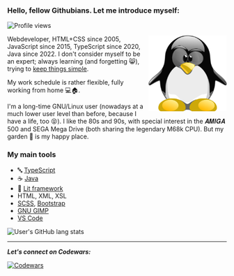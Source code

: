 ### Hello, fellow Githubians. Let me introduce myself:

![Profile views](https://gpvc.arturio.dev/Amarok24)

<!-- Any image aligned to the right. Beware the width -->
<img width="180" align="right" alt="Github" src="https://raw.githubusercontent.com/Amarok24/Amarok24/master/resources/TUX_NERD2_600x600.svg" />

Webdeveloper, HTML+CSS since 2005, JavaScript since 2015, TypeScript since 2020, Java since 2022. I don't consider myself to be an expert; always learning (and forgetting 😸), trying to [keep things simple](https://horasion.eu/articles/kiss_principle_keep_it_simple.xhtml).

My work schedule is rather flexible, fully working from home 💻🏠.

I'm a long-time GNU/Linux user (nowadays at a much lower user level than before, because I have a life, too 😝). I like the 80s and 90s, with special interest in the 𝑨𝑴𝑰𝑮𝑨 500 and SEGA Mega Drive (both sharing the legendary M68k CPU). But my garden 🌳 is my happy place.

### My main tools
- 🔤 [TypeScript](https://www.typescriptlang.org/)
- ☕ [Java](https://en.wikipedia.org/wiki/OpenJDK)
- 🔷 [Lit framework](https://lit.dev/)
- HTML, XML, XSL
- [SCSS](https://sass-lang.com/), [Bootstrap](https://getbootstrap.com/)
- [GNU GIMP](https://www.gimp.org/)
- [VS Code](https://code.visualstudio.com/)

<!--
[<img src='https://cdn.jsdelivr.net/npm/simple-icons@3.0.1/icons/github.svg' alt='github' height='40'>](https://github.com/Amarok24)  [<img src='https://cdn.jsdelivr.net/npm/simple-icons@3.0.1/icons/dev-dot-to.svg' alt='dev' height='40'>](https://dev.to/amarok24)  [<img src='https://cdn.jsdelivr.net/npm/simple-icons@3.0.1/icons/twitter.svg' alt='twitter' height='40'>](https://twitter.com/Jan_Prager)  [<img src='https://cdn.jsdelivr.net/npm/simple-icons@3.0.1/icons/codepen.svg' alt='codepen' height='40'>](https://codepen.io/Amarok24)  

<img align="center" src="https://github-readme-stats.vercel.app/api/top-langs/?username=XXXXXX&hide=java,html&title_color=ffffff&text_color=c9cacc&icon_color=2bbc8a&bg_color=1d1f21" />
src="https://github-readme-stats.vercel.app/api?username=XXXXXXXX&show_icons=true&line_height=27&count_private=true&title_color=ffffff&text_color=c9cacc&icon_color=2bbc8a&bg_color=1d1f21"

-->
![User's GitHub lang stats](https://github-readme-stats.vercel.app/api/top-langs/?username=Amarok24&langs_count=8&layout=compact&theme=ayu-mirage&show_icons=true&custom_title=GitHub%20lang%20stats)

---
***Let's connect on Codewars:***

[<img src="https://www.codewars.com/users/Amarok24/badges/small" alt="Codewars" />](https://www.codewars.com/users/Amarok24)

<!--
![Github stats](https://github-readme-stats.vercel.app/api?username=Amarok24&show_icons=true&count_private=true&theme=gruvbox)
-->

